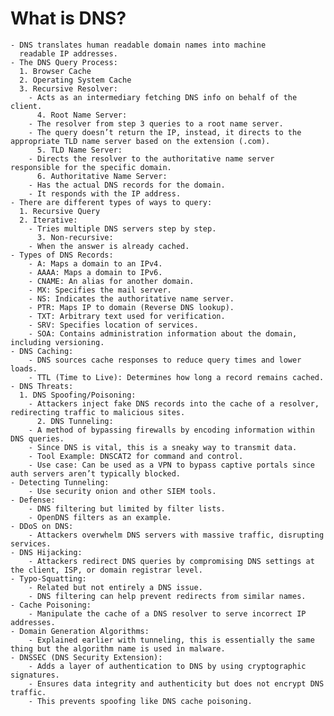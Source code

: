 # What is DNS?
	- DNS translates human readable domain names into machine
	  readable IP addresses.
	- The DNS Query Process:
	  1. Browser Cache
	  2. Operating System Cache
	  3. Recursive Resolver:
		- Acts as an intermediary fetching DNS info on behalf of the client.
		  4. Root Name Server:
		- The resolver from step 3 queries to a root name server.
		- The query doesn’t return the IP, instead, it directs to the appropriate TLD name server based on the extension (.com).
		  5. TLD Name Server:
		- Directs the resolver to the authoritative name server responsible for the specific domain.
		  6. Authoritative Name Server:
		- Has the actual DNS records for the domain.
		- It responds with the IP address.
	- There are different types of ways to query:
	  1. Recursive Query
	  2. Iterative:
		- Tries multiple DNS servers step by step.
		  3. Non-recursive:
		- When the answer is already cached.
	- Types of DNS Records:
		- A: Maps a domain to an IPv4.
		- AAAA: Maps a domain to IPv6.
		- CNAME: An alias for another domain.
		- MX: Specifies the mail server.
		- NS: Indicates the authoritative name server.
		- PTR: Maps IP to domain (Reverse DNS lookup).
		- TXT: Arbitrary text used for verification.
		- SRV: Specifies location of services.
		- SOA: Contains administration information about the domain, including versioning.
	- DNS Caching:
		- DNS sources cache responses to reduce query times and lower loads.
		- TTL (Time to Live): Determines how long a record remains cached.
	- DNS Threats:
	  1. DNS Spoofing/Poisoning:
		- Attackers inject fake DNS records into the cache of a resolver, redirecting traffic to malicious sites.
		  2. DNS Tunneling:
		- A method of bypassing firewalls by encoding information within DNS queries.
		- Since DNS is vital, this is a sneaky way to transmit data.
		- Tool Example: DNSCAT2 for command and control.
		- Use case: Can be used as a VPN to bypass captive portals since auth servers aren’t typically blocked.
	- Detecting Tunneling:
		- Use security onion and other SIEM tools.
	- Defense:
		- DNS filtering but limited by filter lists.
		- OpenDNS filters as an example.
	- DDoS on DNS:
		- Attackers overwhelm DNS servers with massive traffic, disrupting services.
	- DNS Hijacking:
		- Attackers redirect DNS queries by compromising DNS settings at the client, ISP, or domain registrar level.
	- Typo-Squatting:
		- Related but not entirely a DNS issue.
		- DNS filtering can help prevent redirects from similar names.
	- Cache Poisoning:
		- Manipulate the cache of a DNS resolver to serve incorrect IP addresses.
	- Domain Generation Algorithms:
		- Explained earlier with tunneling, this is essentially the same thing but the algorithm name is used in malware.
	- DNSSEC (DNS Security Extension):
		- Adds a layer of authentication to DNS by using cryptographic signatures.
		- Ensures data integrity and authenticity but does not encrypt DNS traffic.
		- This prevents spoofing like DNS cache poisoning.